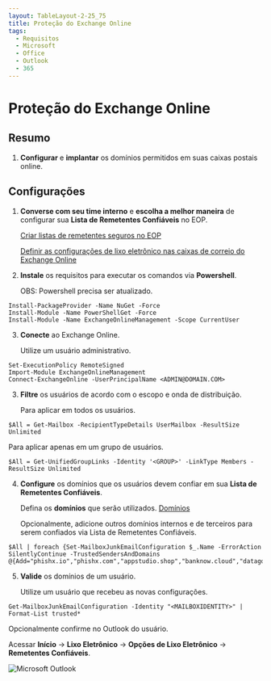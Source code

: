 ```yaml
---
layout: TableLayout-2-25_75
title: Proteção do Exchange Online
tags:
  - Requisitos
  - Microsoft
  - Office
  - Outlook
  - 365
---
```


# Proteção do Exchange Online

## Resumo

1. **Configurar** e **implantar** os domínios permitidos em suas caixas postais online.

## Configurações

1. **Converse com seu time interno** e **escolha a melhor maneira** de configurar sua **Lista de Remetentes Confiáveis** no EOP.

   [Criar listas de remetentes seguros no EOP](https://docs.microsoft.com/pt-br/microsoft-365/security/office-365-security/create-safe-sender-lists-in-office-365?view=o365-worldwide)

   [Definir as configurações de lixo eletrônico nas caixas de correio do Exchange Online](https://docs.microsoft.com/pt-br/microsoft-365/security/office-365-security/configure-junk-email-settings-on-exo-mailboxes?view=o365-worldwide)

2. **Instale** os requisitos para executar os comandos via **Powershell**.

   OBS: Powershell precisa ser atualizado.

```
Install-PackageProvider -Name NuGet -Force
Install-Module -Name PowerShellGet -Force
Install-Module -Name ExchangeOnlineManagement -Scope CurrentUser
```

3. **Conecte** ao Exchange Online.

   Utilize um usuário administrativo.

```
Set-ExecutionPolicy RemoteSigned
Import-Module ExchangeOnlineManagement
Connect-ExchangeOnline -UserPrincipalName <ADMIN@DOMAIN.COM>
```

3. **Filtre** os usuários de acordo com o escopo e onda de distribuição.

   Para aplicar em todos os usuários.

```
$All = Get-Mailbox -RecipientTypeDetails UserMailbox -ResultSize Unlimited
```

Para aplicar apenas em um grupo de usuários.

```
$All = Get-UnifiedGroupLinks -Identity '<GROUP>' -LinkType Members -ResultSize Unlimited
```

4. **Configure** os domínios que os usuários devem confiar em sua **Lista de Remetentes Confiáveis**.

   Defina os **domínios** que serão utilizados. [Domínios](../domains.html#separada-por-espacos)

   Opcionalmente, adicione outros domínios internos e de terceiros para serem confiados via Lista de Remetentes Confiáveis.

```
$All | foreach {Set-MailboxJunkEmailConfiguration $_.Name -ErrorAction SilentlyContinue -TrustedSendersAndDomains @{Add="phishx.io","phishx.com","appstudio.shop","banknow.cloud","datagov.click","dealsnews.club","festivalnews.online","goonline.help","linkdata.live","mailnews.store","mailto.site","marketonline.one","messageapp.store","newstoday.click","peoplex.io","phishing.com.br","phishx.com","phishx.com.br","phishx.io","privacynow.click","professionalopportunity.store","securedevice.site","securityapp.cloud","sharemessages.online","techtips.one","techtips.shop","travelforme.cloud","varejoonline.club","viagemagora.xyz","webportal.one","appcentral.info","apphub.lat","bizconnect.click","cloudconnect.cfd","datalink.lol","datasync.store","datatips.pro","devicecloud.life","deviceguard.pro","infoportal.live","linkhub.digital","mailvault.site","messagevault.store","newsbyte.click","newsflash.click","newslink.digital","onlineguide.one","privacyportal.store","privatemessage.cloud","privatemessage.lat","professionalhub.click","proopportunity.one","quicktips.site","securetech.lat","shopsmart.bond","smartdevice.live","technews.rest","techwave.pics","traveltips.quest","trendalert.store"}}
```

5. **Valide** os domínios de um usuário.

   Utilize um usuário que recebeu as novas configurações.

```
Get-MailboxJunkEmailConfiguration -Identity "<MAILBOXIDENTITY>" | Format-List trusted*
```

Opcionalmente confirme no Outlook do usuário.

Acessar **Início** -> **Lixo Eletrônico** -> **Opções de Lixo Eletrônico** -> **Remetentes Confiáveis**.

![Microsoft Outlook](https://cdn.phishx.io/phishx-docs/images/phishx_settings_docs_safe_senders_list_03.jpg)
